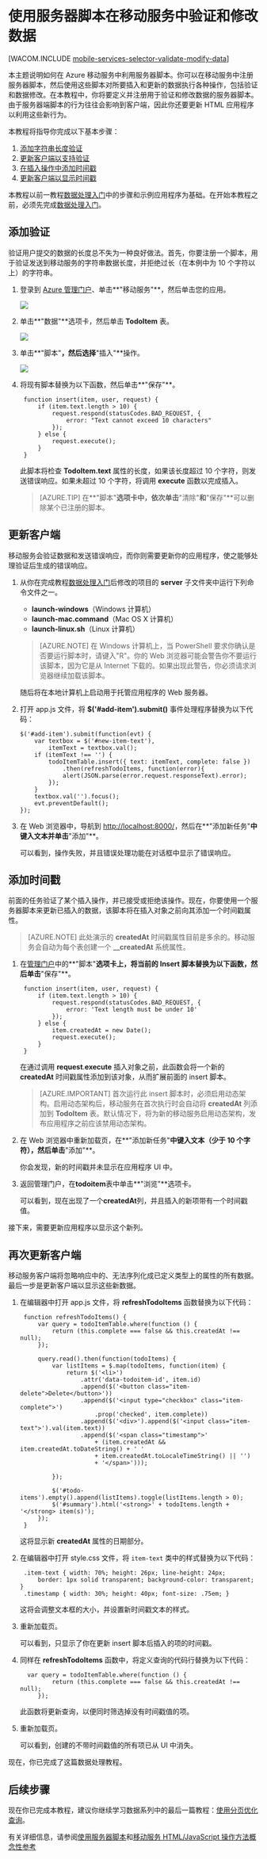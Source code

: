<properties linkid="develop-mobile-tutorials-validate-modify-and-augment-data-html" urlDisplayName="验证数据 - HTML5" pageTitle="用于验证和修改数据的用户服务器脚本 (HTML 5) | 移动开发人员中心" metaKeywords="" description="了解如何使用服务器脚本验证和修改从 HTML 应用程序发送的数据。" metaCanonical="" services="" documentationCenter="Mobile" title="Validate and modify data in Mobile Services by using server scripts" authors="glenga" solutions="" manager="" editor="" />
<tags ms.service=""
    ms.date="11/05/2014"
    wacn.date="04/11/2015"
    />



# 使用服务器脚本在移动服务中验证和修改数据 

[WACOM.INCLUDE [mobile-services-selector-validate-modify-data](../includes/mobile-services-selector-validate-modify-data.md)]

本主题说明如何在 Azure 移动服务中利用服务器脚本。你可以在移动服务中注册服务器脚本，然后使用这些脚本对所要插入和更新的数据执行各种操作，包括验证和数据修改。在本教程中，你将要定义并注册用于验证和修改数据的服务器脚本。由于服务器端脚本的行为往往会影响到客户端，因此你还要更新 HTML 应用程序以利用这些新行为。

本教程将指导你完成以下基本步骤：

1. [添加字符串长度验证]
2. [更新客户端以支持验证]
3. [在插入操作中添加时间戳]
4. [更新客户端以显示时间戳]

本教程以前一教程[数据处理入门]中的步骤和示例应用程序为基础。在开始本教程之前，必须先完成[数据处理入门]。  

## <a name="string-length-validation"></a>添加验证

验证用户提交的数据的长度总不失为一种良好做法。首先，你要注册一个脚本，用于验证发送到移动服务的字符串数据长度，并拒绝过长（在本例中为 10 个字符以上）的字符串。

1. 登录到 [Azure 管理门户]、单击**"移动服务"**，然后单击您的应用。 

   	![][0]

2. 单击**"数据"**选项卡，然后单击 **TodoItem** 表。

   	![][1]

3. 单击**"脚本"**，然后选择**"插入"**操作。

   	![][2]

4. 将现有脚本替换为以下函数，然后单击**"保存"**。

        function insert(item, user, request) {
            if (item.text.length > 10) {
                request.respond(statusCodes.BAD_REQUEST, {
                    error: "Text cannot exceed 10 characters"
                });
            } else {
                request.execute();
            }
        }

    此脚本将检查 **TodoItem.text** 属性的长度，如果该长度超过 10 个字符，则发送错误响应。如果未超过 10 个字符，将调用 **execute** 函数以完成插入。

    > [AZURE.TIP] 在**"脚本"**选项卡中，依次单击**"清除"**和**"保存"**可以删除某个已注册的脚本。	

## <a name="update-client-validation"></a>更新客户端

移动服务会验证数据和发送错误响应，而你则需要更新你的应用程序，使之能够处理验证后生成的错误响应。

1. 从你在完成教程[数据处理入门]后修改的项目的 **server** 子文件夹中运行下列命令文件之一。

	+ **launch-windows**（Windows 计算机） 
	+ **launch-mac.command**（Mac OS X 计算机）
	+ **launch-linux.sh**（Linux 计算机）

	> [AZURE.NOTE] 在 Windows 计算机上，当 PowerShell 要求你确认是否要运行脚本时，请键入"R"。你的 Web 浏览器可能会警告你不要运行该脚本，因为它是从 Internet 下载的。如果出现此警告，你必须请求浏览器继续加载该脚本。

	随后将在本地计算机上启动用于托管应用程序的 Web 服务器。

1. 	打开 app.js 文件，将 **$('#add-item').submit()** 事件处理程序替换为以下代码：

		$('#add-item').submit(function(evt) {
			var textbox = $('#new-item-text'),
				itemText = textbox.val();
			if (itemText !== '') {
				todoItemTable.insert({ text: itemText, complete: false })
					.then(refreshTodoItems, function(error){
					alert(JSON.parse(error.request.responseText).error);
				});
			}
			textbox.val('').focus();
			evt.preventDefault();
		});

2. 在 Web 浏览器中，导航到 <a href="http://localhost:8000/" target="_blank">http://localhost:8000/</a>，然后在**"添加新任务"**中键入文本并单击**"添加"**。

   	可以看到，操作失败，并且错误处理功能在对话框中显示了错误响应。

## <a name="add-timestamp"></a>添加时间戳

前面的任务验证了某个插入操作，并已接受或拒绝该操作。现在，你要使用一个服务器脚本来更新已插入的数据，该脚本将在插入对象之前向其添加一个时间戳属性。

> [AZURE.NOTE] 此处演示的 **createdAt** 时间戳属性目前是多余的。移动服务会自动为每个表创建一个 **__createdAt** 系统属性。

1. 在[管理门户]中的**"脚本"**选项卡上，将当前的 **Insert** 脚本替换为以下函数，然后单击**"保存"**。

        function insert(item, user, request) {
            if (item.text.length > 10) {
                request.respond(statusCodes.BAD_REQUEST, {
                    error: 'Text length must be under 10'
                });
            } else {
                item.createdAt = new Date();
                request.execute();
            }
        }

    在通过调用 **request**.**execute** 插入对象之前，此函数会将一个新的 **createdAt** 时间戳属性添加到该对象，从而扩展前面的 insert 脚本。 

    > [AZURE.IMPORTANT] 首次运行此 insert 脚本时，必须启用动态架构。启用动态架构后，移动服务在首次执行时会自动将 **createdAt** 列添加到 **TodoItem** 表。默认情况下，将为新的移动服务启用动态架构，发布应用程序之前应该禁用动态架构。

2. 在 Web 浏览器中重新加载页，在**"添加新任务"**中键入文本（少于 10 个字符），然后单击**"添加"**。

   	你会发现，新的时间戳并未显示在应用程序 UI 中。

3. 返回管理门户，在**todoitem**表中单击**"浏览"**选项卡。
   
   	可以看到，现在出现了一个**createdAt**列，并且插入的新项带有一个时间戳值。
  
接下来，需要更新应用程序以显示这个新列。

## <a name="update-client-timestamp"></a>再次更新客户端

移动服务客户端将忽略响应中的、无法序列化成已定义类型上的属性的所有数据。最后一步是更新客户端以显示这些新数据。

1. 在编辑器中打开 app.js 文件，将 **refreshTodoItems** 函数替换为以下代码：

		function refreshTodoItems() {
			var query = todoItemTable.where(function () {
                return (this.complete === false && this.createdAt !== null);
            });

			query.read().then(function(todoItems) {
				var listItems = $.map(todoItems, function(item) {
					return $('<li>')
						.attr('data-todoitem-id', item.id)
						.append($('<button class="item-delete">Delete</button>'))
						.append($('<input type="checkbox" class="item-complete">')
							.prop('checked', item.complete))
						.append($('<div>').append($('<input class="item-text">').val(item.text))
						.append($('<span class="timestamp">' 
							+ (item.createdAt && item.createdAt.toDateString() + ' '
							+ item.createdAt.toLocaleTimeString() || '') 
							+ '</span>')));

				});

				$('#todo-items').empty().append(listItems).toggle(listItems.length > 0);
				$('#summary').html('<strong>' + todoItems.length + '</strong> item(s)');
			});
		}

   	这将显示新 **createdAt** 属性的日期部分。 

2. 在编辑器中打开 style.css 文件，将 `item-text` 类中的样式替换为以下代码：

		.item-text { width: 70%; height: 26px; line-height: 24px; 
			border: 1px solid transparent; background-color: transparent; }
		.timestamp { width: 30%; height: 40px; font-size: .75em; }

	这将会调整文本框的大小，并设置新时间戳文本的样式。
	
6. 重新加载页。 	

   	可以看到，只显示了你在更新 insert 脚本后插入的项的时间戳。

7. 同样在 **refreshTodoItems** 函数中，将定义查询的代码行替换为以下代码：

         var query = todoItemTable.where(function () {
                return (this.complete === false && this.createdAt !== null);
            });

   	此函数将更新查询，以便同时筛选掉没有时间戳值的项。
	
8. 重新加载页。

   	可以看到，创建的不带时间戳值的所有项已从 UI 中消失。

现在，你已完成了这篇数据处理教程。

## <a name="next-steps"> </a>后续步骤

现在你已完成本教程，建议你继续学习数据系列中的最后一篇教程：[使用分页优化查询]。

有关详细信息，请参阅[使用服务器脚本]和[移动服务 HTML/JavaScript 操作方法概念性参考]


<!-- Anchors. -->
[添加字符串长度验证]: #string-length-validation
[更新客户端以支持验证]: #update-client-validation
[在插入操作中添加时间戳]: #add-timestamp
[更新客户端以显示时间戳]: #update-client-timestamp
[后续步骤]: #next-steps

<!-- Images. -->
[0]: ./media/mobile-services-html-validate-modify-data-server-scripts/mobile-services-selection.png
[1]: ./media/mobile-services-html-validate-modify-data-server-scripts/mobile-portal-data-tables.png
[2]: ./media/mobile-services-html-validate-modify-data-server-scripts/mobile-insert-script-users.png


<!-- URLs. -->
[使用服务器脚本]: /zh-cn/documentation/articles/mobile-services-how-to-use-server-scripts
[移动服务入门]: /zh-cn/documentation/articles/mobile-services-javascript-backend-windows-store-dotnet-get-started-html
<!--[Authorize users with scripts]: /develop/mobile/tutorials/authorize-users-html -->
[使用分页优化查询]: /zh-cn/documentation/articles/mobile-services-html-add-paging-data
[数据处理入门]: /zh-cn/documentation/articles/mobile-services-javascript-backend-windows-store-dotnet-get-started-with-data-html
[身份验证入门]: /zh-cn/documentation/articles/mobile-services-javascript-backend-windows-store-dotnet-get-started-with-users-html

[管理门户]: https://manage.windowsazure.cn/
[Azure 管理门户]: https://manage.windowsazure.cn/
[移动服务 HTML/JavaScript 操作方法概念性参考]: /zh-cn/documentation/articles/mobile-services-html-how-to-use-client-library
